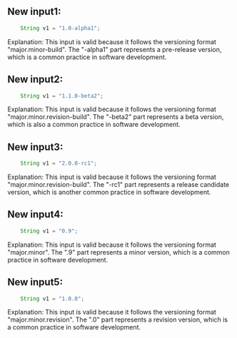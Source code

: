 ## New input1:
```java
    String v1 = "1.0-alpha1";
```
Explanation: This input is valid because it follows the versioning format "major.minor-build". The "-alpha1" part represents a pre-release version, which is a common practice in software development.

## New input2:
```java
    String v1 = "1.1.0-beta2";
```
Explanation: This input is valid because it follows the versioning format "major.minor.revision-build". The "-beta2" part represents a beta version, which is also a common practice in software development.

## New input3:
```java
    String v1 = "2.0.0-rc1";
```
Explanation: This input is valid because it follows the versioning format "major.minor.revision-build". The "-rc1" part represents a release candidate version, which is another common practice in software development.

## New input4:
```java
    String v1 = "0.9";
```
Explanation: This input is valid because it follows the versioning format "major.minor". The ".9" part represents a minor version, which is a common practice in software development.

## New input5:
```java
    String v1 = "1.0.0";
```
Explanation: This input is valid because it follows the versioning format "major.minor.revision". The ".0" part represents a revision version, which is a common practice in software development.
